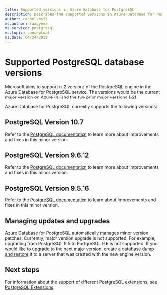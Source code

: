 ```yaml
---
title: Supported versions in Azure Database for PostgreSQL
description: Describes the supported versions in Azure Database for PostgreSQL.
author: rachel-msft
ms.author: raagyema
ms.service: postgresql
ms.topic: conceptual
ms.date: 04/24/2019
---
```

# Supported PostgreSQL database versions
Microsoft aims to support n-2 versions of the PostgreSQL engine in the Azure Database for PostgreSQL service. The versions would be the current major version on Azure (n) and the two prior major versions (-2).

Azure Database for PostgreSQL currently supports the following versions:

## PostgreSQL Version 10.7
Refer to the [PostgreSQL documentation](https://www.postgresql.org/docs/10/static/release-10-7.html) to learn more about improvements and fixes in this minor version.

## PostgreSQL Version 9.6.12
Refer to the [PostgreSQL documentation](https://www.postgresql.org/docs/9.6/static/release-9-6-12.html) to learn more about improvements and fixes in this minor version.

## PostgreSQL Version 9.5.16
Refer to the [PostgreSQL documentation](https://www.postgresql.org/docs/9.5/static/release-9-5-16.html) to learn about improvements and fixes in this minor version.

## Managing updates and upgrades
Azure Database for PostgreSQL automatically manages minor version patches. Currently, major version upgrade is not supported. For example, upgrading from PostgreSQL 9.5 to PostgreSQL 9.6 is not supported. If you would like to upgrade to the next major version, create a database [dump and restore](./howto-migrate-using-dump-and-restore.md) it to a server that was created with the new engine version.

## Next steps
For information about the support of different PostgreSQL extensions, see [PostgreSQL Extensions](concepts-extensions.md).
